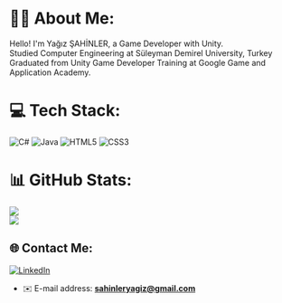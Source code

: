 # 🙋‍♂️ About Me:
Hello! I'm Yağız ŞAHİNLER, a Game Developer with Unity.<br>
Studied Computer Engineering at Süleyman Demirel University, Turkey<br>
Graduated from Unity Game Developer Training at Google Game and Application Academy.

# 💻 Tech Stack:
![C#](https://img.shields.io/badge/c%23-%23239120.svg?style=for-the-badge&logo=csharp&logoColor=white) ![Java](https://img.shields.io/badge/java-%23ED8B00.svg?style=for-the-badge&logo=openjdk&logoColor=white) ![HTML5](https://img.shields.io/badge/html5-%23E34F26.svg?style=for-the-badge&logo=html5&logoColor=white) ![CSS3](https://img.shields.io/badge/css3-%231572B6.svg?style=for-the-badge&logo=css3&logoColor=white)
# 📊 GitHub Stats:
![](https://github-readme-stats.vercel.app/api?username=yagizsahinler&theme=react&hide_border=false&include_all_commits=false&count_private=false)<br/>
![](https://github-readme-stats.vercel.app/api/top-langs/?username=yagizsahinler&theme=react&hide_border=false&include_all_commits=false&count_private=false&layout=compact)

## 🌐 Contact Me:
[![LinkedIn](https://img.shields.io/badge/LinkedIn-%230077B5.svg?logo=linkedin&logoColor=white)](https://linkedin.com/in/https://www.linkedin.com/in/yagizsahinler/)<br/>
- ✉️ E-mail address: **sahinleryagiz@gmail.com**
<!-- Proudly created with GPRM ( https://gprm.itsvg.in ) -->
